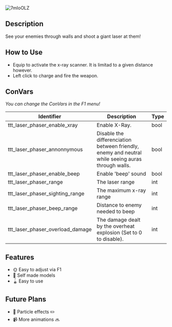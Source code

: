 ![7mIoOLZ](https://user-images.githubusercontent.com/128548404/226769030-b9ac8a1a-f706-4a12-92a3-1f718308fba7.png)

## Description
See your enemies through walls and shoot a giant laser at them!

## How to Use
- Equip to activate the x-ray scanner. It is limitad to a given distance however.
- Left click to charge and fire the weapon.

## ConVars
*You can change the ConVars in the F1 menu!*

| Identifier | Description | Type |
| ---------- | ----------- | ---- |
| ttt_laser_phaser_enable_xray | Enable X-Ray. | bool |
| ttt_laser_phaser_annonnymous | Disable the differenciation between friendly, enemy and neutral while seeing auras through walls. | bool |
| ttt_laser_phaser_enable_beep | Enable 'beep' sound | bool |
| ttt_laser_phaser_range | The laser range | int |
| ttt_laser_phaser_sighting_range | The maximum x-ray range | int |
| ttt_laser_phaser_beep_range | Distance to enemy needed to beep | int |
| ttt_laser_phaser_overload_damage | The damage dealt by the overheat explosion (Set to 0 to disable). | int |

## Features
- 🌞 Easy to adjust via F1
- 🎨 Self made models 
- 🪀 Easy to use 


## Future Plans
- 💠 Particle effects ✏️
- 📹 More animations 🔜
